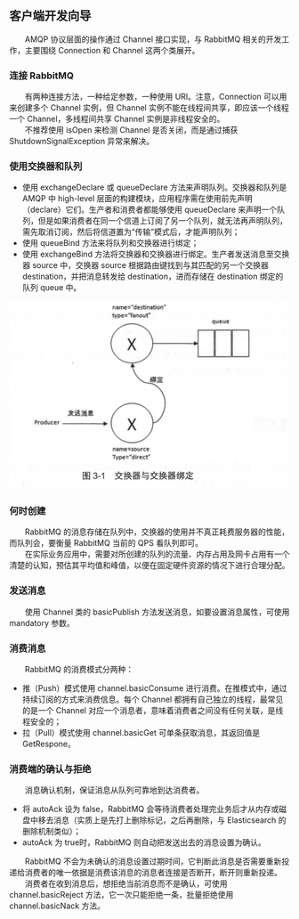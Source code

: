 
## 客户端开发向导
　　AMQP 协议层面的操作通过 Channel 接口实现，与 RabbitMQ 相关的开发工作，主要围绕 Connection 和 Channel 这两个类展开。

### 连接 RabbitMQ
　　有两种连接方法，一种给定参数，一种使用 URI。注意，Connection 可以用来创建多个 Channel 实例，但 Channel 实例不能在线程间共享，即应该一个线程一个 Channel，多线程间共享 Channel 实例是非线程安全的。<br />
　　不推荐使用 isOpen 来检测 Channel 是否关闭，而是通过捕获 ShutdownSignalException 异常来解决。

### 使用交换器和队列

- 使用 exchangeDeclare 或 queueDeclare 方法来声明队列。交换器和队列是 AMQP 中 high-level 层面的构建模块，应用程序需在使用前先声明（declare）它们。生产者和消费者都能够使用 queueDeclare 来声明一个队列，但是如果消费者在同一个信道上订阅了另一个队列，就无法再声明队列，需先取消订阅，然后将信道置为“传输”模式后，才能声明队列；
- 使用 queueBind 方法来将队列和交换器进行绑定；
- 使用 exchangeBind 方法将交换器和交换器进行绑定。生产者发送消息至交换器 source 中，交换器 source 根据路由键找到与其匹配的另一个交换器 destination，并把消息转发给 destination，进而存储在 destination 绑定的队列 queue 中。

![avatar](chapter_3_p1.png)

### 何时创建
　　RabbitMQ 的消息存储在队列中，交换器的使用并不真正耗费服务器的性能，而队列会，要衡量 RabbitMQ 当前的 QPS 看队列即可。<br />
　　在实际业务应用中，需要对所创建的队列的流量、内存占用及网卡占用有一个清楚的认知，预估其平均值和峰值，以便在固定硬件资源的情况下进行合理分配。
  
### 发送消息
　　使用 Channel 类的 basicPublish 方法发送消息，如要设置消息属性，可使用 mandatory 参数。
  
### 消费消息
　　RabbitMQ 的消费模式分两种：
  
- 推（Push）模式使用 channel.basicConsume 进行消费。在推模式中，通过持续订阅的方式来消费信息。每个 Channel 都拥有自己独立的线程，最常见的是一个 Channel 对应一个消息者，意味着消费者之间没有任何关联，是线程安全的；
- 拉（Pull）模式使用 channel.basicGet 可单条获取消息，其返回值是 GetRespone。

### 消费端的确认与拒绝
　　消息确认机制，保证消息从队列可靠地到达消费者。
  
- 将 autoAck 设为 false，RabbitMQ 会等待消费者处理完业务后才从内存或磁盘中移去消息（实质上是先打上删除标记，之后再删除，与 Elasticsearch 的删除机制类似）；
- autoAck 为 true时，RabbitMQ 则自动把发送出去的消息设置为确认。

　　RabbitMQ 不会为未确认的消息设置过期时间，它判断此消息是否需要重新投递给消费者的唯一依据是消费该消息的消息者连接是否断开，断开则重新投递。<br />
　　消费者在收到消息后，想拒绝当前消息而不是确认，可使用 channel.basicReject 方法，它一次只能拒绝一条，批量拒绝使用 channel.basicNack 方法。

